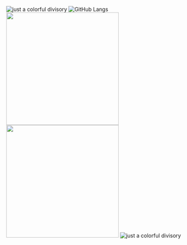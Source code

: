 ![just a colorful divisory](https://i.imgur.com/waxVImv.png)
![GitHub Langs](https://github-readme-stats.vercel.app/api/top-langs/?username=FlavioGabrielB&theme=aura)
<img src="https://media.giphy.com/media/3RulGUDgo3ezurUYZU/giphy.gif" width="300"/>
<img src="https://giphy.com/embed/g1VgEoPKxxsU9NK1r4" width="300"/>
![just a colorful divisory](https://i.imgur.com/waxVImv.png)
